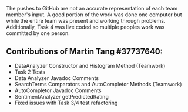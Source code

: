 The pushes to GitHub are not an accurate representation of each team member's input. A good portion of the work was
done one computer but while the entire team was present and working through problems. Additionally, Task 4 was
live coded so multiple peoples work was committed by one person.

Contributions of Martin Tang #37737640:
-
- DataAnalyzer Constructor and Histogram Method (Teamwork)
- Task 2 Tests
- Data Analyzer Javadoc Comments
- SearchTerms Comparators and AutoCompletor Methods (Teamwork)
- AutoCompletor Javadoc Comments
- SentimentAnalyzer getPredictedRating
- Fixed issues with Task 3/4 test refactoring
